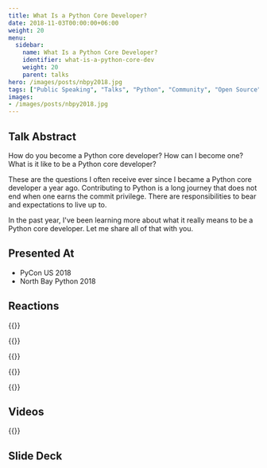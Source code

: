 ```yaml
---
title: What Is a Python Core Developer?
date: 2018-11-03T00:00:00+06:00
weight: 20
menu:
  sidebar:
    name: What Is a Python Core Developer?
    identifier: what-is-a-python-core-dev
    weight: 20
    parent: talks
hero: /images/posts/nbpy2018.jpg
tags: ["Public Speaking", "Talks", "Python", "Community", "Open Source"]
images:
- /images/posts/nbpy2018.jpg
---
```


## Talk Abstract

How do you become a Python core developer? How can I become one? What is it like to be a Python core developer?

These are the questions I often receive ever since I became a Python core developer a year ago. Contributing to Python is a long journey that does not end when one earns the commit privilege. There are responsibilities to bear and expectations to live up to.

In the past year, I've been learning more about what it really means to be a Python core developer. Let me share all of that with you.


## Presented At

- PyCon US 2018
- North Bay Python 2018

## Reactions

{{<x user="loooorenanicole" id="995411971729215489">}}

{{<x user="luucamay" id="1287503472909340677">}}

{{<x user="jmwatt3" id="1003267542448820224">}}

{{<x user="ixek" id="995406108083793920">}}

{{<x user="nnja" id="1058773762361815041">}}

## Videos

{{<youtube hhj7eb6TrtI>}}

## Slide Deck

<script defer class="speakerdeck-embed" data-id="8bf59fef7e8b4089a25ccffae0bb8328" data-ratio="1.77777777777778" src="//speakerdeck.com/assets/embed.js"></script>


